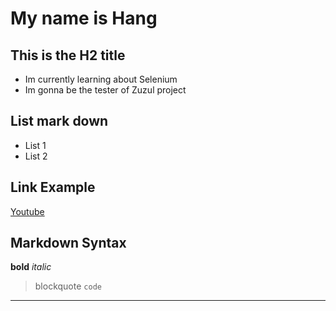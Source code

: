 # My name is Hang

## This is the H2 title
- Im currently learning about Selenium
- Im gonna be the tester of Zuzul project

## List mark down
* List 1
* List 2

## Link Example
[Youtube](https://www.youtube.com/)

## Markdown Syntax
**bold**
*italic*
> blockquote
`code`
---
